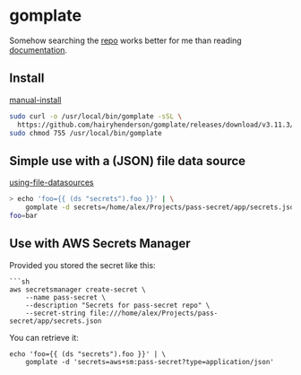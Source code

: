 # gomplate

Somehow searching the
[repo](https://github.com/hairyhenderson/gomplate) works
better for me than reading [documentation](https://docs.gomplate.ca/).

## Install

[manual-install](https://docs.gomplate.ca/installing/#manual-install)

```sh
sudo curl -o /usr/local/bin/gomplate -sSL \
  https://github.com/hairyhenderson/gomplate/releases/download/v3.11.3/gomplate_linux-amd64
sudo chmod 755 /usr/local/bin/gomplate
```

## Simple use with a (JSON) file data source

[using-file-datasources](https://github.com/hairyhenderson/gomplate/blob/main/docs/content/datasources.md#using-file-datasources)

```sh
> echo 'foo={{ (ds "secrets").foo }}' | \
    gomplate -d secrets=/home/alex/Projects/pass-secret/app/secrets.json
foo=bar
```

## Use with AWS Secrets Manager

Provided you stored the secret like this:
```
```sh
aws secretsmanager create-secret \
    --name pass-secret \
    --description "Secrets for pass-secret repo" \
    --secret-string file:///home/alex/Projects/pass-secret/app/secrets.json
```

You can retrieve it:
```
echo 'foo={{ (ds "secrets").foo }}' | \
    gomplate -d 'secrets=aws+sm:pass-secret?type=application/json'
```
